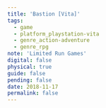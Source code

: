 ```yaml
---
title: 'Bastion [Vita]'
tags:
  - game
  - platform_playstation-vita
  - genre_action-adventure
  - genre_rpg
note: 'Limited Run Games'
digital: false
physical: true
guide: false
pending: false
date: 2018-11-17
permalink: false
---
```


